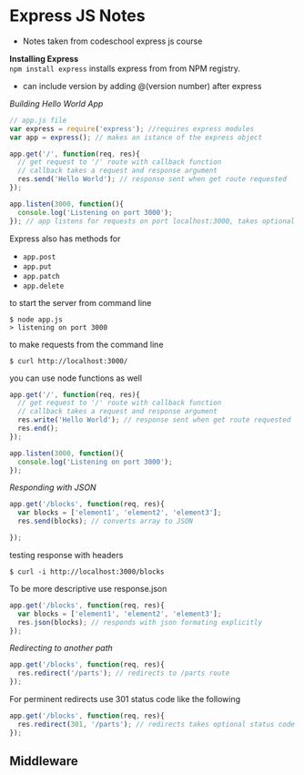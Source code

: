 # Express JS Notes  
- Notes taken from codeschool express js course  

**Installing Express**  
`npm install express` installs express from from NPM registry.  
- can include version by adding @(version number) after express

*Building Hello World App*  

```Javascript
// app.js file
var express = require('express'); //requires express modules
var app = express(); // makes an istance of the express object

app.get('/', function(req, res){
  // get request to '/' route with callback function
  // callback takes a request and response argument
  res.send('Hello World'); // response sent when get route requested
});

app.listen(3000, function(){
  console.log('Listening on port 3000');
}); // app listens for requests on port localhost:3000, takes optional callback
```

Express also has methods for
- `app.post`
- `app.put`
- `app.patch`
- `app.delete`

to start the server from command line
```
$ node app.js
> listening on port 3000
```

to make requests from the command line  
```
$ curl http://localhost:3000/
```

you can use node functions as well
```Javascript
app.get('/', function(req, res){
  // get request to '/' route with callback function
  // callback takes a request and response argument
  res.write('Hello World'); // response sent when get route requested
  res.end();
});

app.listen(3000, function(){
  console.log('Listening on port 3000');
});
```

*Responding with JSON*

```Javascript
app.get('/blocks', function(req, res){
  var blocks = ['element1', 'element2', 'element3'];
  res.send(blocks); // converts array to JSON

});

```
testing response with headers
```
$ curl -i http://localhost:3000/blocks
```
To be more descriptive use response.json
```Javascript
app.get('/blocks', function(req, res){
  var blocks = ['element1', 'element2', 'element3'];
  res.json(blocks); // responds with json formating explicitly
});
```

*Redirecting to another path*  
```Javascript
app.get('/blocks', function(req, res){
  res.redirect('/parts'); // redirects to /parts route
});
```
For perminent redirects use 301 status code like the following  
```Javascript
app.get('/blocks', function(req, res){
  res.redirect(301, '/parts'); // redirects takes optional status code arg
});
```
## Middleware  
